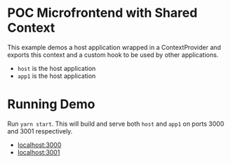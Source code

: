 # POC Microfrontend with Shared Context

This example demos a host application wrapped in a ContextProvider and exports this context and a
custom hook to be used by other applications.

- `host` is the host application 
- `app1` is the host application 

# Running Demo

Run `yarn start`. This will build and serve both `host` and `app1` on ports 3000 and 3001 respectively.

- [localhost:3000](http://localhost:3000/)
- [localhost:3001](http://localhost:3001/)

